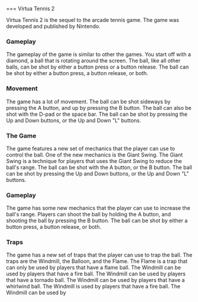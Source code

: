 
===
Virtua Tennis 2

Virtua Tennis 2 is the sequel to the arcade tennis game. The game was developed and published by Nintendo.   
  

### Gameplay

The gameplay of the game is similar to other the games. You start off with a diamond, a ball that is rotating around the screen. The ball, like all other balls, can be shot by either a button press or a button release. The ball can be shot by either a button press, a button release, or both.     
  

### Movement

The game has a lot of movement. The ball can be shot sideways by pressing the A button, and up by pressing the B button. The ball can also be shot with the D-pad or the space bar. The ball can be shot by pressing the Up and Down buttons, or the Up and Down "L" buttons.    
  
  

### The Game

The game features a new set of mechanics that the player can use to control the ball. One of the new mechanics is the Giant Swing. The Giant Swing is a technique for players that uses the Giant Swing to reduce the ball's range. The ball can be shot with the A button, or the B button. The ball can be shot by pressing the Up and Down buttons, or the Up and Down "L" buttons.   
    
   
   

### Gameplay

The game has some new mechanics that the player can use to increase the ball's range. Players can shoot the ball by holding the A button, and shooting the ball by pressing the B button. The ball can be shot by either a button press, a button release, or both.    
  

### Traps

The game has a new set of traps that the player can use to trap the ball. The traps are the Windmill, the Balloon, and the Flame. The Flame is a trap that can only be used by players that have a flame ball. The Windmill can be used by players that have a fire ball. The Windmill can be used by players that have a tornado ball. The Windmill can be used by players that have a whirlwind ball. The Windmill is used by players that have a fire ball. The Windmill can be used by
